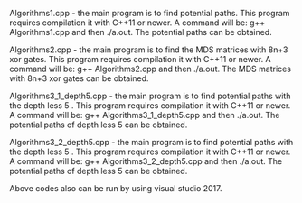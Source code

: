 

Algorithms1.cpp - the main program is to find potential paths.
This program requires compilation it with C++11 or newer.
A  command will be:
        g++ Algorithms1.cpp 
 and then
        ./a.out.
The potential paths can be obtained.


Algorithms2.cpp - the main program is to find  the MDS matrices with  8n+3 xor gates.
This program requires compilation it with C++11 or newer.
A  command will be:
        g++ Algorithms2.cpp 
 and then
        ./a.out.
The MDS matrices with  8n+3 xor gates can be obtained.

Algorithms3_1_depth5.cpp - the main program is to find potential paths with the depth less 5 .
This program requires compilation it with C++11 or newer.
A  command will be:
        g++ Algorithms3_1_depth5.cpp 
 and then
        ./a.out.
The potential paths of depth less 5  can be obtained.


Algorithms3_2_depth5.cpp - the main program is to find potential paths with the depth less 5 .
This program requires compilation it with C++11 or newer.
A  command will be:
        g++ Algorithms3_2_depth5.cpp 
 and then
        ./a.out.
The potential paths of depth less 5  can be obtained.


Above codes also can be run by using visual studio 2017.

